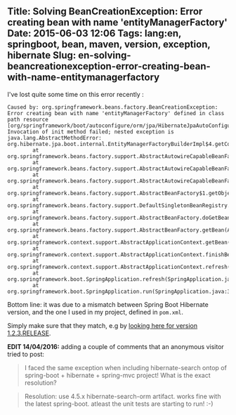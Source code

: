 Title: Solving BeanCreationException: Error creating bean with name 'entityManagerFactory'
Date: 2015-06-03 12:06
Tags: lang:en, springboot, bean, maven, version, exception, hibernate
Slug: en-solving-beancreationexception-error-creating-bean-with-name-entitymanagerfactory
---
I've lost quite some time on this error recently :

```
Caused by: org.springframework.beans.factory.BeanCreationException: Error creating bean with name 'entityManagerFactory' defined in class path resource [org/springframework/boot/autoconfigure/orm/jpa/HibernateJpaAutoConfiguration.class]: Invocation of init method failed; nested exception is java.lang.AbstractMethodError: org.hibernate.jpa.boot.internal.EntityManagerFactoryBuilderImpl$4.getConfigurationValues()Ljava/util/Map;
        at org.springframework.beans.factory.support.AbstractAutowireCapableBeanFactory.initializeBean(AbstractAutowireCapableBeanFactory.java:1574)
        at org.springframework.beans.factory.support.AbstractAutowireCapableBeanFactory.doCreateBean(AbstractAutowireCapableBeanFactory.java:539)
        at org.springframework.beans.factory.support.AbstractAutowireCapableBeanFactory.createBean(AbstractAutowireCapableBeanFactory.java:476)
        at org.springframework.beans.factory.support.AbstractBeanFactory$1.getObject(AbstractBeanFactory.java:303)
        at org.springframework.beans.factory.support.DefaultSingletonBeanRegistry.getSingleton(DefaultSingletonBeanRegistry.java:230)
        at org.springframework.beans.factory.support.AbstractBeanFactory.doGetBean(AbstractBeanFactory.java:299)
        at org.springframework.beans.factory.support.AbstractBeanFactory.getBean(AbstractBeanFactory.java:194)
        at org.springframework.context.support.AbstractApplicationContext.getBean(AbstractApplicationContext.java:956)
        at org.springframework.context.support.AbstractApplicationContext.finishBeanFactoryInitialization(AbstractApplicationContext.java:747)
        at org.springframework.context.support.AbstractApplicationContext.refresh(AbstractApplicationContext.java:480)
        at org.springframework.boot.SpringApplication.refresh(SpringApplication.java:686)
        at org.springframework.boot.SpringApplication.run(SpringApplication.java:320)
```

Bottom line: it was due to a mismatch between Spring Boot Hibernate version, and the one I used in my project, defined in `pom.xml`.

Simply make sure that they match, e.g by [looking here for version 1.2.3.RELEASE](https://github.com/spring-projects/spring-boot/blob/24a791898c44087943fe8662354f0de1c41cc108/spring-boot-dependencies/pom.xml#L72).

**EDIT 14/04/2016:** adding a couple of comments that an anonymous visitor tried to post:
> I faced the same exception when including hibernate-search ontop of spring-boot + hibernate + spring-mvc project! What is the exact resolution?

> Resolution: use 4.5.x hibernate-search-orm artifact. works fine with the latest spring-boot. atleast the unit tests are starting to run! :-)
